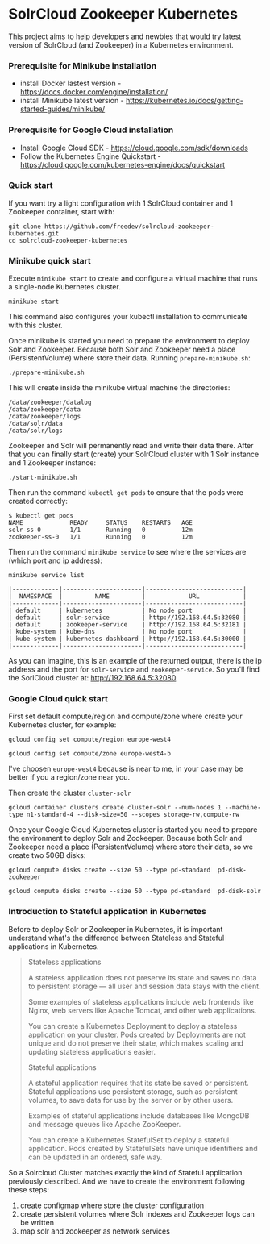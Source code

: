 SolrCloud Zookeeper Kubernetes
==============================

This project aims to help developers and newbies that would try latest version of SolrCloud (and Zookeeper) in a Kubernetes environment.

### Prerequisite for Minikube installation

 * install Docker lastest version - https://docs.docker.com/engine/installation/
 * install Minikube latest version - https://kubernetes.io/docs/getting-started-guides/minikube/

### Prerequisite for Google Cloud installation

 * Install Google Cloud SDK - https://cloud.google.com/sdk/downloads
 * Follow the Kubernetes Engine Quickstart - https://cloud.google.com/kubernetes-engine/docs/quickstart

### Quick start

If you want try a light configuration with 1 SolrCloud container and 1 Zookeeper container, start with:

    git clone https://github.com/freedev/solrcloud-zookeeper-kubernetes.git
    cd solrcloud-zookeeper-kubernetes

### Minikube quick start

Execute `minikube start` to create and configure a virtual machine that runs a single-node Kubernetes cluster. 

    minikube start

This command also configures your kubectl installation to communicate with this cluster.

Once minikube is started you need to prepare the environment to deploy Solr and Zookeeper. Because both Solr and Zookeeper need a place (PersistentVolume) where store their data. 
Running `prepare-minikube.sh`:

    ./prepare-minikube.sh

This will create inside the minikube virtual machine the directories:

    /data/zookeeper/datalog
    /data/zookeeper/data
    /data/zookeeper/logs
    /data/solr/data
    /data/solr/logs

Zookeeper and Solr will permanently read and write their data there.
After that you can finally start (create) your SolrCloud cluster with 1 Solr instance and 1 Zookeeper instance:

    ./start-minikube.sh

Then run the command `kubectl get pods` to ensure that the pods were created correctly: 

    $ kubectl get pods
    NAME             READY     STATUS    RESTARTS   AGE
    solr-ss-0        1/1       Running   0          12m
    zookeeper-ss-0   1/1       Running   0          12m

Then run the command `minikube service` to see where the services are (which port and ip address): 

    minikube service list

    |-------------|----------------------|---------------------------|
    |  NAMESPACE  |         NAME         |            URL            |
    |-------------|----------------------|---------------------------|
    | default     | kubernetes           | No node port              |
    | default     | solr-service         | http://192.168.64.5:32080 |
    | default     | zookeeper-service    | http://192.168.64.5:32181 |
    | kube-system | kube-dns             | No node port              |
    | kube-system | kubernetes-dashboard | http://192.168.64.5:30000 |
    |-------------|----------------------|---------------------------|

As you can imagine, this is an example of the returned output, there is the ip address and the port for `solr-service` and `zookeeper-service`.
So you'll find the SorlCloud cluster at: http://192.168.64.5:32080

### Google Cloud quick start

First set default compute/region and compute/zone where create your Kubernetes cluster, for example:

    gcloud config set compute/region europe-west4
     
    gcloud config set compute/zone europe-west4-b

I've choosen `europe-west4` because is near to me, in your case may be better if you a region/zone near you.

Then create the cluster `cluster-solr`
     
    gcloud container clusters create cluster-solr --num-nodes 1 --machine-type n1-standard-4 --disk-size=50 --scopes storage-rw,compute-rw
    
Once your Google Cloud Kubernetes cluster is started you need to prepare the environment to deploy Solr and Zookeeper. Because both Solr and Zookeeper need a place (PersistentVolume) where store their data, so we create two 50GB disks:
    
    gcloud compute disks create --size 50 --type pd-standard  pd-disk-zookeeper
    
    gcloud compute disks create --size 50 --type pd-standard  pd-disk-solr



### Introduction to Stateful application in Kubernetes

Before to deploy Solr or Zookeeper in Kubernetes, it is important understand what's the difference between Stateless 
and Stateful applications in Kubernetes.

> Stateless applications
>
> A stateless application does not preserve its state and saves no data to persistent storage — all user and session data stays with the client.
>
> Some examples of stateless applications include web frontends like Nginx, web servers like Apache Tomcat, and other web applications.
>
> You can create a Kubernetes Deployment to deploy a stateless application on your cluster. Pods created by Deployments are not unique and do not preserve their state, which makes scaling and updating stateless applications easier.
>
> Stateful applications
>
>A stateful application requires that its state be saved or persistent. Stateful applications use persistent storage, such as persistent volumes, to save data for use by the server or by other users.
>
>Examples of stateful applications include databases like MongoDB and message queues like Apache ZooKeeper.
>
>You can create a Kubernetes StatefulSet to deploy a stateful application. Pods created by StatefulSets have unique identifiers and can be updated in an ordered, safe way.

So a Solrcloud Cluster matches exactly the kind of Stateful application previously described.
And we have to create the environment following these steps:

1. create configmap where store the cluster configuration
2. create persistent volumes where Solr indexes and Zookeeper logs can be written
3. map solr and zookeeper as network services 

